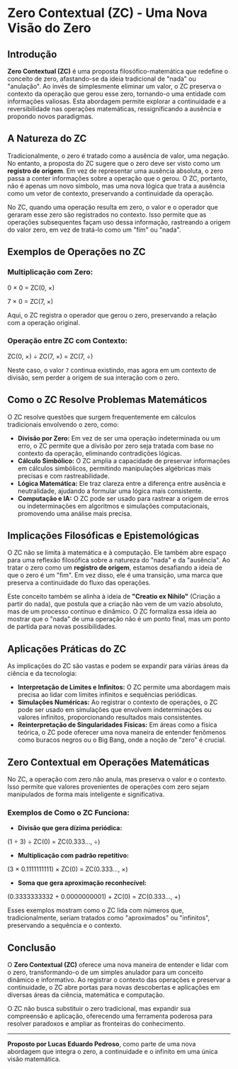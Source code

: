 # Zero Contextual (ZC) - Uma Nova Visão do Zero

## Introdução

**Zero Contextual (ZC)** é uma proposta filosófico-matemática que redefine o conceito de zero, afastando-se da ideia tradicional de "nada" ou "anulação". Ao invés de simplesmente eliminar um valor, o ZC preserva o contexto da operação que gerou esse zero, tornando-o uma entidade com informações valiosas. Esta abordagem permite explorar a continuidade e a reversibilidade nas operações matemáticas, ressignificando a ausência e propondo novos paradigmas.

## A Natureza do ZC

Tradicionalmente, o zero é tratado como a ausência de valor, uma negação. No entanto, a proposta do ZC sugere que o zero deve ser visto como um **registro de origem**. Em vez de representar uma ausência absoluta, o zero passa a conter informações sobre a operação que o gerou. O ZC, portanto, não é apenas um novo símbolo, mas uma nova lógica que trata a ausência como um vetor de contexto, preservando a continuidade da operação.

No ZC, quando uma operação resulta em zero, o valor e o operador que geraram esse zero são registrados no contexto. Isso permite que as operações subsequentes façam uso dessa informação, rastreando a origem do valor zero, em vez de tratá-lo como um "fim" ou "nada".

## Exemplos de Operações no ZC

### Multiplicação com Zero:

0 × 0 = ZC(0, ×)

7 × 0 = ZC(7, ×)

Aqui, o ZC registra o operador que gerou o zero, preservando a relação com a operação original.

### Operação entre ZC com Contexto:

ZC(0, ×) ÷ ZC(7, ×) = ZC(7, ÷)

Neste caso, o valor `7` continua existindo, mas agora em um contexto de divisão, sem perder a origem de sua interação com o zero.

## Como o ZC Resolve Problemas Matemáticos

O ZC resolve questões que surgem frequentemente em cálculos tradicionais envolvendo o zero, como:

- **Divisão por Zero:** Em vez de ser uma operação indeterminada ou um erro, o ZC permite que a divisão por zero seja tratada com base no contexto da operação, eliminando contradições lógicas.
- **Cálculo Simbólico:** O ZC amplia a capacidade de preservar informações em cálculos simbólicos, permitindo manipulações algébricas mais precisas e com rastreabilidade.
- **Lógica Matemática:** Ele traz clareza entre a diferença entre ausência e neutralidade, ajudando a formular uma lógica mais consistente.
- **Computação e IA:** O ZC pode ser usado para rastrear a origem de erros ou indeterminações em algoritmos e simulações computacionais, promovendo uma análise mais precisa.

## Implicações Filosóficas e Epistemológicas

O ZC não se limita à matemática e à computação. Ele também abre espaço para uma reflexão filosófica sobre a natureza do "nada" e da "ausência". Ao tratar o zero como um **registro de origem**, estamos desafiando a ideia de que o zero é um "fim". Em vez disso, ele é uma transição, uma marca que preserva a continuidade do fluxo das operações.

Este conceito também se alinha à ideia de **"Creatio ex Nihilo"** (Criação a partir do nada), que postula que a criação não vem de um vazio absoluto, mas de um processo contínuo e dinâmico. O ZC formaliza essa ideia ao mostrar que o "nada" de uma operação não é um ponto final, mas um ponto de partida para novas possibilidades.

## Aplicações Práticas do ZC

As implicações do ZC são vastas e podem se expandir para várias áreas da ciência e da tecnologia:

- **Interpretação de Limites e Infinitos:** O ZC permite uma abordagem mais precisa ao lidar com limites infinitos e sequências periódicas.
- **Simulações Numéricas:** Ao registrar o contexto de operações, o ZC pode ser usado em simulações que envolvem indeterminações ou valores infinitos, proporcionando resultados mais consistentes.
- **Reinterpretação de Singularidades Físicas:** Em áreas como a física teórica, o ZC pode oferecer uma nova maneira de entender fenômenos como buracos negros ou o Big Bang, onde a noção de "zero" é crucial.

## Zero Contextual em Operações Matemáticas

No ZC, a operação com zero não anula, mas preserva o valor e o contexto. Isso permite que valores provenientes de operações com zero sejam manipulados de forma mais inteligente e significativa.

### Exemplos de Como o ZC Funciona:

- **Divisão que gera dízima periódica:**
  
(1 ÷ 3) ÷ ZC(0) = ZC(0.333..., ÷)

- **Multiplicação com padrão repetitivo:**

(3 × 0.1111111111) × ZC(0) = ZC(0.333..., ×)

- **Soma que gera aproximação reconhecível:**

(0.3333333332 + 0.0000000001) + ZC(0) = ZC(0.333..., +)

Esses exemplos mostram como o ZC lida com números que, tradicionalmente, seriam tratados como "aproximados" ou "infinitos", preservando a sequência e o contexto.

## Conclusão

O **Zero Contextual (ZC)** oferece uma nova maneira de entender e lidar com o zero, transformando-o de um simples anulador para um conceito dinâmico e informativo. Ao registrar o contexto das operações e preservar a continuidade, o ZC abre portas para novas descobertas e aplicações em diversas áreas da ciência, matemática e computação.

O ZC não busca substituir o zero tradicional, mas expandir sua compreensão e aplicação, oferecendo uma ferramenta poderosa para resolver paradoxos e ampliar as fronteiras do conhecimento.

---

**Proposto por Lucas Eduardo Pedroso**, como parte de uma nova abordagem que integra o zero, a continuidade e o infinito em uma única visão matemática.
